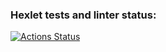 ### Hexlet tests and linter status:
[![Actions Status](https://github.com/ifji/frontend-project-lvl1/workflows/hexlet-check/badge.svg)](https://github.com/ifji/frontend-project-lvl1/actions)